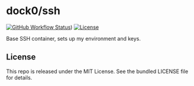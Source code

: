 dock0/ssh
=======

[![GitHub Workflow Status](https://img.shields.io/github/workflow/status/dock0/ssh/Build)](https://github.com/dock0/ssh/actions))
[![License](https://img.shields.io/github/license/dock0/ssh)](https://github.com/dock0/ssh/blob/master/LICENSE)

Base SSH container, sets up my environment and keys.

## License

This repo is released under the MIT License. See the bundled LICENSE file for details.

